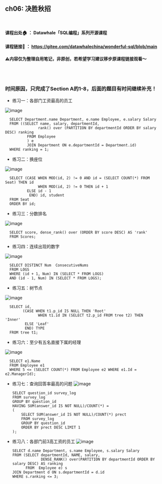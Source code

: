 ## ch06: 决胜秋招

<br/>

#### 课程出处🏠  ： Datawhale「SQL编程」系列开源课程
#### 课程链接🔗  ： https://gitee.com/datawhalechina/wonderful-sql/blob/main
#### ⚠️内容仅为整理自用笔记，非原创，若希望学习建议移步原课程链接观看～

<br/>
<br/>

### 时间原因，只完成了Section A的1-8，后面的题目有时间继续补充！

- 练习一：各部门工资最高的员工

![image](https://user-images.githubusercontent.com/73817045/160443285-2699f5ed-3fe2-4787-b333-3071ffba4623.png)

      SELECT Department.name Department, e.name Employee, e.salary Salary
      FROM ((SELECT name, salary, departmentId,
                   rank() over (PARTITION BY departmentId ORDER BY salary DESC) ranking
              FROM Employee
              ) e
              JOIN Department ON e.departmentId = Department.id)
      WHERE ranking = 1;


- 练习二：换座位

![image](https://user-images.githubusercontent.com/73817045/160443336-f12af1ce-d00e-41bf-bb3c-0c8c7f1ff2f1.png)


      SELECT (CASE WHEN MOD(id, 2) != 0 AND id = (SELECT COUNT(*) FROM Seat) THEN id
                   WHEN MOD(id, 2) != 0 THEN id + 1
              ELSE id - 1
               END) id, student
      FROM Seat
      ORDER BY id;


- 练习三：分数排名

![image](https://user-images.githubusercontent.com/73817045/160443390-a6ffd7d9-8ec7-4c84-94bf-6b01b5b4dbb6.png)

      SELECT score, dense_rank() over (ORDER BY score DESC) AS 'rank'
      FROM Scores;


- 练习四：连续出现的数字

![image](https://user-images.githubusercontent.com/73817045/160443430-2aeadeb4-a479-4ebe-a9ca-2e3aefd006bf.png)


      SELECT DISTINCT Num  ConsecutiveNums
      FROM LOGS
      WHERE (id + 1, Num) IN (SELECT * FROM LOGS) 
      AND (id - 1, Num) IN (SELECT * FROM LOGS);


- 练习五：树节点

![image](https://user-images.githubusercontent.com/73817045/160443499-d624d65c-ad98-40de-8193-0e42254cc30b.png)

      SELECT id, 
            (CASE WHEN t1.p_id IS NULL THEN 'Root'
                   WHEN t1.id IN (SELECT t2.p_id FROM tree t2) THEN 'Inner'
             ELSE 'Leaf'
             END) TYPE
      FROM tree t1;


- 练习六：至少有五名直接下属的经理

![image](https://user-images.githubusercontent.com/73817045/160443546-b2290b2f-9025-4675-b2f2-a8ffe6099979.png)

      SELECT e1.Name 
      FROM Employee e1
      WHERE 5 <= (SELECT COUNT(*) FROM Employee e2 WHERE e1.Id = e2.ManagerId);

- 练习七：查询回答率最高的问题
![image](https://user-images.githubusercontent.com/73817045/160443613-effdf3a2-ed88-4807-be5f-0e309c60816c.png)

      SELECT question_id survey_log
      FROM survey_log
      GROUP BY question_id
      HAVING SUM(answer_id IS NOT NULL)/COUNT(*) =
      (
          SELECT SUM(answer_id IS NOT NULL)/COUNT(*) prect
          FROM survey_log
          GROUP BY question_id
          ORDER BY prect DESC LIMIT 1
      );

- 练习八：各部门前3高工资的员工
![image](https://user-images.githubusercontent.com/73817045/160443672-37cdb47e-e4fa-49eb-84aa-baeff38be5cc.png)

      SELECT d.name Department, s.name Employee, s.salary Salary 
      FROM (SELECT departmentId, NAME, salary,
                   DENSE_RANK() over(PARTITION BY departmentId ORDER BY salary DESC) AS ranking
            FROM  Employee e) s
      JOIN Department d ON s.departmentId = d.id
      WHERE s.ranking <= 3;




